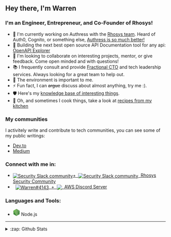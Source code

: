 ## Hey there, I'm Warren

### I'm an Engineer, Entrepreneur, and Co-Founder of Rhosys!
- 🔭 I'm currently working on Authress with the [Rhosys team](https://rhosys.ch). Heard of Auth0, Cognito, or something else, [Authress is so much better!](https://authress.io)
- 🌱 Building the next best open source API Documentation tool for any api: [OpenAPI Explorer](https://github.com/Rhosys/openapi-explorer)
- 👯 I'm looking to collaborate on interesting projects, mentor, or give feedback. Come open minded and with questions!
- 📚 I frequently consult and provide [Fractional CTO](https://rhosys.ch) and tech leadership services. Always looking for a great team to help out.
- 🌿 The environment is important to me.
- ⚡ Fun fact, I can ~~argue~~ discuss about almost anything, try me :).
- 🛡 Here's my [knowledge base of interesting things](https://github.com/wparad/wparad/wiki).
- 🍜 Oh, and sometimes I cook things, take a look at [recipes from my kitchen](https://warrensrecipes.wordpress.com/)

### My communities
I activitely write and contribute to tech communities, you can see some of my public writings:
* [Dev.to](https://dev.to/wparad)
* [Medium](https://wparad.medium.com)

### Connect with me in:
* <a href="https://rhosys.ch/community"><img align="center" alt="Security Slack community" width="40px" src="https://cdn.brandfolder.io/5H442O3W/at/pl546j-7le8zk-6gwiyo/Slack_Mark.svg" />+&nbsp;&nbsp;<a href="https://rhosys.ch/community"><img align="center" alt="Security Slack community" width="22px" src="https://authress.io/app/img/logo.png" />&nbsp; Rhosys Security Community</a>
* &nbsp;&nbsp;<a href="https://discord.gg/3CYA5Myqty"><img align="center" alt="Warren#4143" width="22px" src="https://discord.com/assets/9f6f9cd156ce35e2d94c0e62e3eff462.png">&nbsp;&nbsp;+&nbsp; <img align="center" width="22px" src="https://user-images.githubusercontent.com/5056218/143927895-4b30bd0d-2ee2-42db-9617-d908c673eacc.jpg">&nbsp; AWS Discord Server</a>

### Languages and Tools:
- <img alt="Node.js" width="22px" src="https://raw.githubusercontent.com/github/explore/80688e429a7d4ef2fca1e82350fe8e3517d3494d/topics/nodejs/nodejs.png" /> Node.js

<!-- Profile Counter (bi-weekly reset)
  ![](https://komarev.com/ghpvc/?username=wparad) -->
  
---

<details>
  <summary>:zap: Github Stats</summary>

  <img align="center" alt="Xenfo's Github Stats" src="https://github-readme-stats.xenfo.vercel.app/api?username=wparad&show_icons=true&count_private=true&hide_border=true&bg_color=0d1117&text_color=ffffff" />
  <img align="center" alt="Xenfo's Top Languages" src="https://github-readme-stats.xenfo.vercel.app/api/top-langs/?username=wparad&layout=compact&hide_border=true&bg_color=0d1117&text_color=ffffff" />
</details>
